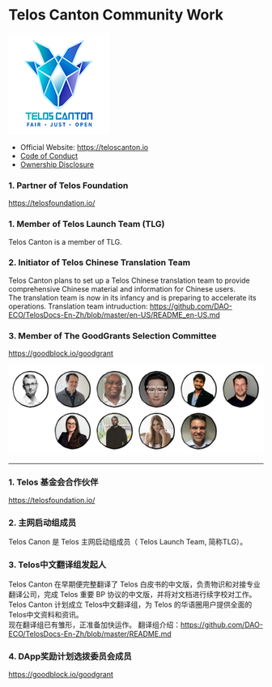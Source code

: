 # Telos Canton Community Work

![](https://raw.githubusercontent.com/Telos-Canton/TelosCanton-Docs/master/images/telos-canton-logo-slogan-200X200.png)

- Official Website: https://teloscanton.io
- [Code of Conduct](./CodeOfConduct.md)
- [Ownership Disclosure](./OwnershipDisclosure.md)

### 1. Partner of  Telos Foundation
https://telosfoundation.io/

### 1. Member of  Telos Launch Team (TLG)
Telos Canton is a member of TLG.

### 2. Initiator of  Telos Chinese Translation Team
Telos Canton plans to set up a Telos Chinese translation team to provide comprehensive Chinese material and information for Chinese users.   
The translation team is now in its infancy and is preparing to accelerate its operations.
Translation team intruduction: https://github.com/DAO-ECO/TelosDocs-En-Zh/blob/master/en-US/README_en-US.md

### 3. Member of  The GoodGrants Selection Committee
https://goodblock.io/goodgrant

![](./images/goodgrants/MemberOfTheGoodGrantsSelectionCommittee.png)

------

### 1. Telos 基金会合作伙伴
https://telosfoundation.io/

### 2. 主网启动组成员
Telos Canon 是 Telos 主网启动组成员（ Telos Launch Team, 简称TLG）。

### 3. Telos中文翻译组发起人
Telos Canton 在早期便完整翻译了 Telos 白皮书的中文版，负责物识和对接专业翻译公司，完成 Telos 重要 BP 协议的中文版，并将对文档进行续字校对工作。
Telos Canton 计划成立 Telos中文翻译组，为 Telos 的华语圈用户提供全面的Telos中文资料和资讯。  
现在翻译组已有雏形，正准备加快运作。
翻译组介绍：https://github.com/DAO-ECO/TelosDocs-En-Zh/blob/master/README.md

### 4. DApp奖励计划选拨委员会成员
https://goodblock.io/goodgrant

